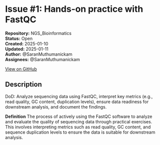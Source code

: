 # Issue #1: Hands-on practice with FastQC

**Repository:** NGS_Bioinformatics  
**Status:** Open  
**Created:** 2025-01-10  
**Updated:** 2025-01-11  
**Author:** @SaranMuthumanickam  
**Assignees:** @SaranMuthumanickam  

[View on GitHub](https://github.com/Simtestlab/NGS_Bioinformatics/issues/1)

## Description

DoD: Analyze sequencing data using FastQC, interpret key metrics (e.g., read quality, GC content, duplication levels), ensure data readiness for downstream analysis, and document the findings.

**Definition**
The process of actively using the FastQC software to analyze and evaluate the quality of sequencing data through practical exercises. This involves interpreting metrics such as read quality, GC content, and sequence duplication levels to ensure the data is suitable for downstream analysis.